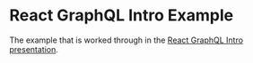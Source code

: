 React GraphQL Intro Example
===========================

The example that is worked through in the [React GraphQL Intro presentation](https://graphqltraining.github.io/react-graphql-intro/).
